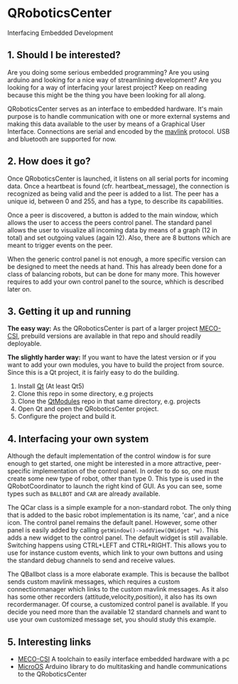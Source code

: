 # QRoboticsCenter

Interfacing Embedded Development

## 1. Should I be interested?

Are you doing some serious embedded programming? Are you using arduino and looking for a nice way of streamlining development? Are you looking for a way of interfacing your larest project? Keep on reading because this might be the thing you have been looking for all along.

QRoboticsCenter serves as an interface to embedded hardware. It's main purpose is to handle communication with one or more external systems and making this data available to the user by means of a Graphical User Interface. Connections are serial and encoded by the [mavlink](http://qgroundcontrol.org/mavlink/start) protocol. USB and bluetooth are supported for now.

## 2. How does it go?

Once QRoboticsCenter is launched, it listens on all serial ports for incoming data. Once a heartbeat is found (cfr. heartbeat_message), the connection is recognized as being valid and the peer is added to a list. The peer has a unique id, between 0 and 255, and has a type, to describe its capabilities. 

Once a peer is discovered, a button is added to the main window, which allows the user to access the peers control panel. The standard panel allows the user to visualize all incoming data by means of a graph (12 in total) and set outgoing values (again 12). Also, there are 8 buttons which are meant to trigger events on the peer.

When the generic control panel is not enough, a more specific version can be designed to meet the needs at hand. This has already been done for a class of balancing robots, but can be done for many more. This however requires to add your own control panel to the source, whhich is described later on.

## 3. Getting it up and running

__The easy way:__
As the QRoboticsCenter is part of a larger project [MECO-CSI](https://github.com/maartenverbandt/MECO-CSI), prebuild versions are available in that repo and should readily deployable.

__The slightly harder way:__
If you want to have the latest version or if you want to add your own modules, you have to build the project from source. Since this is a Qt project, it is fairly easy to do the building.
1. Install [Qt](https://www.qt.io/) (At least Qt5)
2. Clone this repo in some directory, e.g projects
3. Clone the [QtModules](https://github.com/maartenverbandt/QtModules) repo in that same directory, e.g. projects
4. Open Qt and open the QRoboticsCenter project.
5. Configure the project and build it.

## 4. Interfacing your own system

Although the default implementation of the control window is for sure enough to get started, one might be interested in a more attractive, peer-specific implementation of the control panel. In order to do so, one must create some new type of robot, other than type 0. This type is used in the QRobotCoordinator to launch the right kind of GUI. As you can see, some types such as `BALLBOT` and `CAR` are already available. 

The QCar class is a simple example for a non-standard robot. The only thing that is added to the basic robot implementation is its name, 'car', and a nice icon. The control panel remains the default panel. However, some other panel is easily added by calling `getWindow()->addView(QWidget *w)`. This adds a new widget to the control panel. The default widget is still available. Switching happens using CTRL+LEFT and CTRL+RIGHT. This allows you to use for instance custom events, which link to your own buttons and using the standard debug channels to send and receive values.

The QBallbot class is a more elaborate example. This is because the ballbot sends custom mavlink messages, which requires a custom connectionmanager which links to the custom mavlink messages. As it also has some other recorders (attitude,velocity,position), it also has its own recordermanager. Of course, a customized control panel is available. If you decide you need more than the available 12 standard channels and want to use your own customized message set, you should study this example.

## 5. Interesting links

 * [MECO-CSI](https://github.com/maartenverbandt/MECO-CSI)
A toolchain to easily interface embedded hardware with a pc
* [MicroOS](https://github.com/maartenverbandt/MicroOS)
Arduino library to do multitasking and handle communications to the QRoboticsCenter
